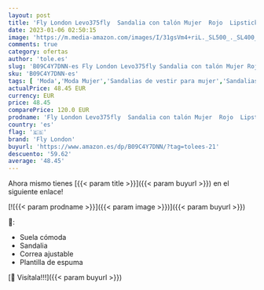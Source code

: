 ```yaml
---
layout: post
title: 'Fly London Levo375fly  Sandalia con talón Mujer  Rojo  Lipstick Red   40 EU'
date: 2023-01-06 02:50:15
image: 'https://m.media-amazon.com/images/I/31gsVm4+riL._SL500_._SL400_.jpg'
comments: true
category: ofertas
author: 'tole.es'
slug: 'B09C4Y7DNN-es Fly London Levo375fly Sandalia con talón Mujer Rojo...'
sku: 'B09C4Y7DNN-es'
tags: [ 'Moda','Moda Mujer','Sandalias de vestir para mujer','Sandalias y palas de mujer','Zapatos para mujer','fly london','sandalia','🇪🇸', ]
actualPrice: 48.45 EUR
currency: EUR
price: 48.45
comparePrice: 120.0 EUR
prodname: 'Fly London Levo375fly  Sandalia con talón Mujer  Rojo  Lipstick Red   40 EU'
country: 'es'
flag: '🇪🇸'
brand: 'Fly London'
buyurl: 'https://www.amazon.es/dp/B09C4Y7DNN/?tag=tolees-21'
descuento: '59.62'
average: '48.45'
---
```


Ahora mismo tienes [{{< param title >}}]({{< param buyurl >}}) en el siguiente enlace!

[![{{< param prodname >}}]({{< param image >}})]({{< param buyurl >}})

🔎:

- Suela cómoda
- Sandalia
- Correa ajustable
- Plantilla de espuma

[🛒 Visítala!!!]({{< param buyurl >}})
